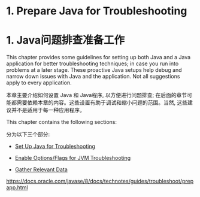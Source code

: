 # 1. Prepare Java for Troubleshooting

# 1. Java问题排查准备工作

This chapter provides some guidelines for setting up both Java and a Java application for better troubleshooting techniques; in case you run into problems at a later stage. These proactive Java setups help debug and narrow down issues with Java and the application. Not all suggestions apply to every application.

本章主要介绍如何设置 Java 和 Java程序, 以方便进行问题排查; 在后面的章节可能都需要依赖本章的内容。这些设置有助于调试和缩小问题的范围。当然, 这些建议并不是适用于每一种应用程序。

This chapter contains the following sections:

分为以下三个部分:

- [Set Up Java for Troubleshooting]()

- [Enable Options/Flags for JVM Troubleshooting]()

- [Gather Relevant Data]()


<https://docs.oracle.com/javase/8/docs/technotes/guides/troubleshoot/prepapp.html>
